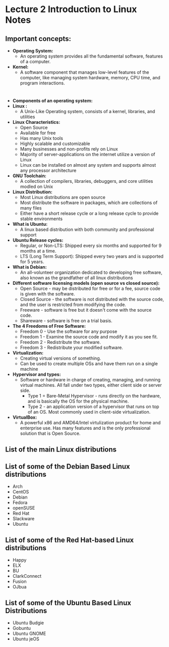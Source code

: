 # Lecture 2 Introduction to Linux Notes

## Important concepts:
* **Operating System:**
  * An operating system provides all the fundamental software, features of a computer.
* **Kernel:**
  * A software component that manages low-level features of the computer, like managing system hardware, memory, CPU time, and program interactions.
#
* **Components of an operating system:**
* **Linux :**
  * A Unix-Like Operating system, consists of a kernel, libraries, and utilities
* **Linux Characteristics:**
  * Open Source
  * Available for free
  * Has many Unix tools
  * Highly scalable and customizable
  * Many businesses and non-profits rely on Linux
  * Majority of server-applications on the internet utilize a version of Linux
  * Linux can be installed on almost any system and supports almost any processor architecture
* **GNU Toolchain:**
  * A collection of compilers, libraries, debuggers, and core utilities modled on Unix
* **Linux Distribution:**
  * Most Linux distributions are open source
  * Most distribute the software in packages, which are collections of many files
  * Either have a short release cycle or a long release cycle to provide stable environments
* **What is Ubuntu:**
  * A linux based distribution with both community and professional support
* **Ubuntu Release cycles:**
  * Regular, or Non-LTS: Shipped every six months and supported for 9 months at a time.
  * LTS (Long Term Support): Shipped every two years and is supported for 5 years.
* **What is Debian:**
  * An all-volunteer organization dedicated to developing free software, also known as the grandfather of all linux distributions
* **Different software licensing models (open source vs closed source):**
  * Open Source - may be distributed for free or for a fee, source code is given with the software.
  * Closed Source - the software is not distributed with the source code, and the user is restricted from modifying the code.
  * Freeware - software is free but it doesn't come with the source code.
  * Shareware - software is free on a trial basis.
* **The 4 Freedoms of Free Software:**
  * Freedom 0 - Use the software for any purpose
  * Freedom 1 - Examine the source code and modify it as you see fit.
  * Freedom 2 - Redistribute the software.
  * Freedom 3 - Redistribute your modified software.
* **Virtualization:**
  * Creating virtual versions of something.
  * Can be used to create multiple OSs and have them run on a single machine
* **Hypervisor and types:**
  * Software or hardware in charge of creating, managing, and running virtual machines.  All fall under two types, either client side or server side.
    * Type 1 = Bare-Metal Hypervisor - runs directly on the hardware, and is basically the OS for the physical machine.
    * Type 2 - an application version of a hypervisor that runs on top of an OS.  Most commonly used in client-side virtualization.
* **VirtualBox:**
  * A powerful x86 and AMD64/Intel virtulization product for home and enterprise use.  Has many features and is the only professional solution that is Open Source.


## List of the main Linux distributions
## List of some of the Debian Based Linux distributions
  * Arch
  * CentOS
  * Debian
  * Fedora
  * openSUSE
  * Red Hat
  * Slackware
  * Ubuntu
## List of some of the Red Hat-based Linux distributions
  * Happy
  * ELX
  * BU
  * ClarkConnect
  * Fusion
  * OJbua
## List of some of the Ubuntu Based Linux Distributions
  * Ubuntu Budgie
  * Gobuntu
  * Ubuntu GNOME
  * Ubuntu jeOS
